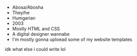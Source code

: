 - Abosa/Abosha
- They/he
- Humgarian
- 2003
- Mostly HTML and CSS
- A digital designer wannabe
- I'm mostly gonna uploead some of my website templates

idk what else i could  write lol

<!---
Abosha/Abosha is a ✨ special ✨ repository because its `README.md` (this file) appears on your GitHub profile.
You can click the Preview link to take a look at your changes.
--->
